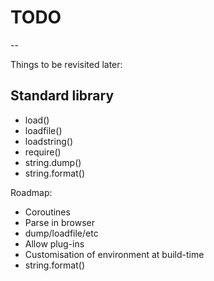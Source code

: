# TODO
--

Things to be revisited later:

## Standard library

- load()
- loadfile()
- loadstring()
- require()
- string.dump()
- string.format()



Roadmap:

- Coroutines
- Parse in browser
- dump/loadfile/etc
- Allow plug-ins
- Customisation of environment at build-time
- string.format()
